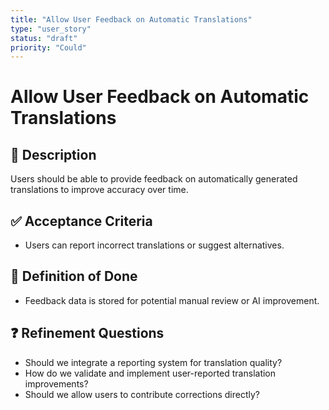 ```yaml
---
title: "Allow User Feedback on Automatic Translations"
type: "user_story"
status: "draft"
priority: "Could"
---
```


# Allow User Feedback on Automatic Translations

## 📌 Description
Users should be able to provide feedback on automatically generated translations to improve accuracy over time.

## ✅ Acceptance Criteria
- Users can report incorrect translations or suggest alternatives.

## 🎯 Definition of Done
- Feedback data is stored for potential manual review or AI improvement.

## ❓ Refinement Questions
- Should we integrate a reporting system for translation quality?
- How do we validate and implement user-reported translation improvements?
- Should we allow users to contribute corrections directly?
